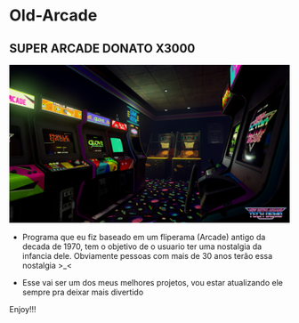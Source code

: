 # Old-Arcade
## SUPER ARCADE DONATO X3000


![](Images/78309.jpg)


- Programa que eu fiz baseado em um fliperama (Arcade) antigo da decada de 1970, tem o objetivo de o usuario ter uma nostalgia da infancia dele. Obviamente pessoas com mais de 30 anos terão essa nostalgia >_<

- Esse vai ser um dos meus melhores projetos, vou estar atualizando ele sempre pra deixar mais divertido

Enjoy!!!
